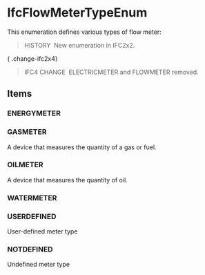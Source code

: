 # IfcFlowMeterTypeEnum

This enumeration defines various types of flow meter:

> HISTORY&nbsp; New enumeration in IFC2x2.

{ .change-ifc2x4}
> IFC4 CHANGE&nbsp; ELECTRICMETER and FLOWMETER removed.

## Items

### ENERGYMETER


### GASMETER
A device that measures the quantity of a gas or fuel.

### OILMETER
A device that measures the quantity of oil.

### WATERMETER


### USERDEFINED
User-defined meter type

### NOTDEFINED
Undefined meter type
